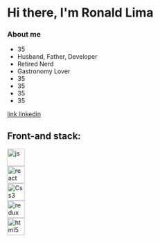 <h1>Hi there, I'm Ronald Lima</h1>

<h3>About me</h3>
<ul>
<li>35</li>
<li>Husband, Father, Developer</li>
<li>Retired Nerd</li>
<li>Gastronomy Lover</li>
<li>35</li>
<li>35</li>
<li>35</li>
<li>35</li>

</ul>

<!-- entre [] texto que vai aparecer, entre() link e descricao-->
[link linkedin](https://www.linkedin.com/in/ronald-limaa "My Linkedin")
<div display="flex" flex-direction="row">
<h2>Front-and stack:</h2>

<div>
<img width="40px" alt="js" src="https://upload.wikimedia.org/wikipedia/commons/thumb/9/99/Unofficial_JavaScript_logo_2.svg/1200px-Unofficial_JavaScript_logo_2.svg.png">
</div>

<div>
<img width="40px" alt="react" src="https://upload.wikimedia.org/wikipedia/commons/thumb/a/a7/React-icon.svg/1280px-React-icon.svg.png">
</div>

<div>
<img width="40px" alt="Css3" src="https://miro.medium.com/max/280/1*xfJlmNB_-rAJAJzBNKanlQ.jpeg">
</div>

<div>
<img width="40px" alt="redux" src="https://img2.gratispng.com/20181122/fzo/kisspng-redux-react-javascript-library-application-softwar-egghead-intro-to-redux-5bf74afc404894.3460027115429332442633.jpg">
</div>

<div>
<img width="40px" alt="html5" src="https://upload.wikimedia.org/wikipedia/commons/6/61/HTML5_logo_and_wordmark.svg">
</div>
</div>


<!--
nao consegui editar o tamanho da imagem
 js:
![alt text width](https://upload.wikimedia.org/wikipedia/commons/thumb/9/99/Unofficial_JavaScript_logo_2.svg/1200px-Unofficial_JavaScript_logo_2.svg.png "js" "40px") -->
<!--
**ronaldazevedolima/ronaldazevedolima** is a ✨ _special_ ✨ repository because its `README.md` (this file) appears on your GitHub profile.

Here are some ideas to get you started:

- 🔭 I’m currently working on ...
- 🌱 I’m currently learning ...
- 👯 I’m looking to collaborate on ...
- 🤔 I’m looking for help with ...
- 💬 Ask me about ...
- 📫 How to reach me: ...
- 😄 Pronouns: ...
- ⚡ Fun fact: ...
-->
